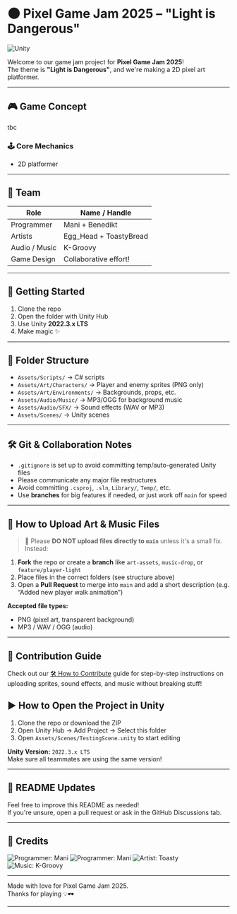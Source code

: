 # 🌑 Pixel Game Jam 2025 – "Light is Dangerous"
![Unity](https://img.shields.io/badge/engine-Unity%202022.3.x%20LTS-blue?logo=unity)

Welcome to our game jam project for **Pixel Game Jam 2025**!  
The theme is **"Light is Dangerous"**, and we're making a 2D pixel art platformer.

---

## 🎮 Game Concept
tbc


### 🕹️ Core Mechanics
- 2D platformer

---

## 👥 Team

| Role            | Name / Handle          |
|-----------------|------------------------|
| Programmer      | Mani + Benedikt        |
| Artists         | Egg_Head + ToastyBread |
| Audio / Music   | K-Groovy               |
| Game Design     | Collaborative effort!  |

---

## 🚀 Getting Started

1. Clone the repo  
2. Open the folder with Unity Hub  
3. Use Unity **2022.3.x LTS**
4. Make magic ✨

---

## 📁 Folder Structure

- `Assets/Scripts/` → C# scripts
- `Assets/Art/Characters/` → Player and enemy sprites (PNG only)
- `Assets/Art/Environments/` → Backgrounds, props, etc.
- `Assets/Audio/Music/` → MP3/OGG for background music
- `Assets/Audio/SFX/` → Sound effects (WAV or MP3)
- `Assets/Scenes/` → Unity scenes

---

## 🛠️ Git & Collaboration Notes

- `.gitignore` is set up to avoid committing temp/auto-generated Unity files
- Please communicate any major file restructures
- Avoid committing `.csproj`, `.sln`, `Library/`, `Temp/`, etc.
- Use **branches** for big features if needed, or just work off `main` for speed

---

## 🎨 How to Upload Art & Music Files

> 📝 Please **DO NOT upload files directly to `main`** unless it's a small fix. Instead:

1. **Fork** the repo or create a **branch** like `art-assets`, `music-drop`, or `feature/player-light`
2. Place files in the correct folders (see structure above)
3. Open a **Pull Request** to merge into `main` and add a short description (e.g. “Added new player walk animation”)

**Accepted file types:**
- PNG (pixel art, transparent background)
- MP3 / WAV / OGG (audio)

---

## 📌 Contribution Guide

Check out our [🛠️ How to Contribute](CONTRIBUTING.md) guide for step-by-step instructions on uploading sprites, sound effects, and music without breaking stuff!


## ▶️ How to Open the Project in Unity

1. Clone the repo or download the ZIP
2. Open Unity Hub → Add Project → Select this folder
3. Open `Assets/Scenes/TestingScene.unity` to start editing

**Unity Version:** `2022.3.x LTS`  
Make sure all teammates are using the same version!

---

## 📝 README Updates

Feel free to improve this README as needed!  
If you're unsure, open a pull request or ask in the GitHub Discussions tab.

---

## 🌟 Credits

![Programmer: Mani](https://img.shields.io/badge/Programmer-lilnoggi-blue)
![Programmer: Mani](https://img.shields.io/badge/Programmer-Abodikt-blue)
![Artist: Toasty](https://img.shields.io/badge/Artist-ToastyBread-purple)
![Music: K-Groovy](https://img.shields.io/badge/Music-K--Groovy-orange)

---

Made with love for Pixel Game Jam 2025.  
Thanks for playing 💡🕶️

---

